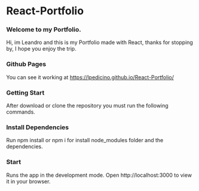 # React-Portfolio

### Welcome to my Portfolio.

Hi, im Leandro and this is my Portfolio made with React, thanks for stopping by, I hope you enjoy the trip.


### Github Pages

You can see it working at https://lpedicino.github.io/React-Portfolio/


### Getting Start

After download or clone the repository you must run the following commands.


### Install Dependencies

Run npm install or npm i for install node_modules folder and the dependencies.


### Start

Runs the app in the development mode.
Open http://localhost:3000 to view it in your browser.
